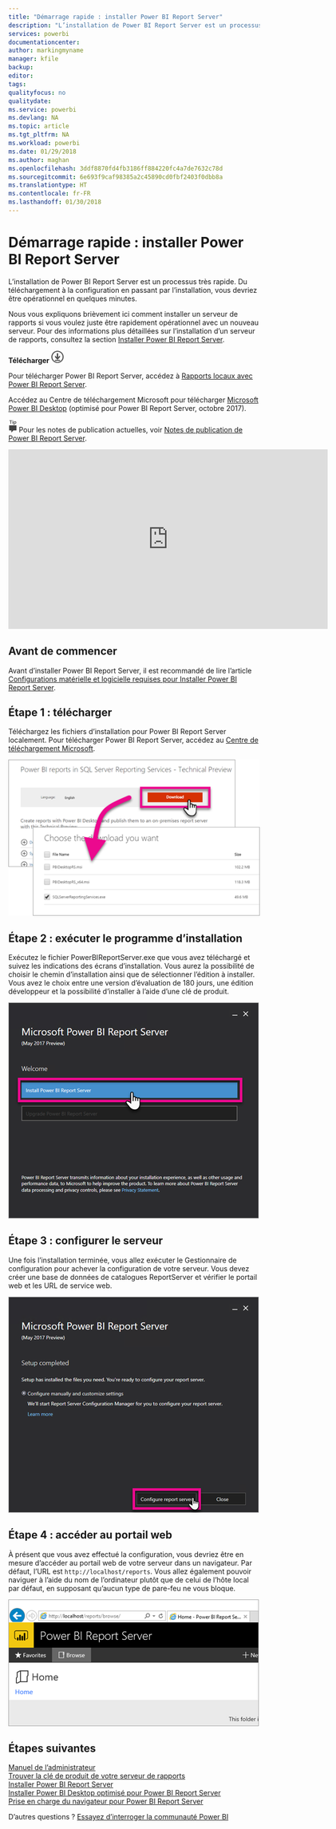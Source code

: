 ```yaml
---
title: "Démarrage rapide : installer Power BI Report Server"
description: "L’installation de Power BI Report Server est un processus très rapide. Du téléchargement à la configuration en passant par l’installation, vous devriez être opérationnel en quelques minutes."
services: powerbi
documentationcenter: 
author: markingmyname
manager: kfile
backup: 
editor: 
tags: 
qualityfocus: no
qualitydate: 
ms.service: powerbi
ms.devlang: NA
ms.topic: article
ms.tgt_pltfrm: NA
ms.workload: powerbi
ms.date: 01/29/2018
ms.author: maghan
ms.openlocfilehash: 3ddf8870fd4fb3186ff884220fc4a7de7632c78d
ms.sourcegitcommit: 6e693f9caf98385a2c45890cd0fbf2403f0dbb8a
ms.translationtype: HT
ms.contentlocale: fr-FR
ms.lasthandoff: 01/30/2018
---
```

# <a name="quickstart-install-power-bi-report-server"></a>Démarrage rapide : installer Power BI Report Server
L’installation de Power BI Report Server est un processus très rapide. Du téléchargement à la configuration en passant par l’installation, vous devriez être opérationnel en quelques minutes.

Nous vous expliquons brièvement ici comment installer un serveur de rapports si vous voulez juste être rapidement opérationnel avec un nouveau serveur. Pour des informations plus détaillées sur l’installation d’un serveur de rapports, consultez la section [Installer Power BI Report Server](install-report-server.md).

 **Télécharger** ![télécharger](media/quickstart-install-report-server/download.png "télécharger")

Pour télécharger Power BI Report Server, accédez à [Rapports locaux avec Power BI Report Server](https://powerbi.microsoft.com/report-server/). 

Accédez au Centre de téléchargement Microsoft pour télécharger [Microsoft Power BI Desktop](https://go.microsoft.com/fwlink/?linkid=861076) (optimisé pour Power BI Report Server, octobre 2017).

![conseil](media/quickstart-install-report-server/fyi-tip.png "conseil") Pour les notes de publication actuelles, voir [Notes de publication de Power BI Report Server](release-notes.md).

<iframe width="640" height="360" src="https://www.youtube.com/embed/zacaEb9A4F0?showinfo=0" frameborder="0" allowfullscreen></iframe>

## <a name="before-you-begin"></a>Avant de commencer
Avant d’installer Power BI Report Server, il est recommandé de lire l’article [Configurations matérielle et logicielle requises pour Installer Power BI Report Server](system-requirements.md).

## <a name="step-1-download"></a>Étape 1 : télécharger
Téléchargez les fichiers d’installation pour Power BI Report Server localement. Pour télécharger Power BI Report Server, accédez au [Centre de téléchargement Microsoft](https://go.microsoft.com/fwlink/?linkid=839351).

![Télécharger Power BI Report Server](media/quickstart-install-report-server/download-pbireportserver.png)

## <a name="step-2-run-installer"></a>Étape 2 : exécuter le programme d’installation
Exécutez le fichier PowerBIReportServer.exe que vous avez téléchargé et suivez les indications des écrans d’installation. Vous aurez la possibilité de choisir le chemin d’installation ainsi que de sélectionner l’édition à installer. Vous avez le choix entre une version d’évaluation de 180 jours, une édition développeur et la possibilité d’installer à l’aide d’une clé de produit.

![Installer Power BI Report Server](media/quickstart-install-report-server/pbireportserver-install.png)

## <a name="step-3-configure-the-server"></a>Étape 3 : configurer le serveur
Une fois l’installation terminée, vous allez exécuter le Gestionnaire de configuration pour achever la configuration de votre serveur. Vous devez créer une base de données de catalogues ReportServer et vérifier le portail web et les URL de service web.

![Configurer Power BI Report Server](media/quickstart-install-report-server/pbireportserver-configure.png)

## <a name="step-4-browse-to-web-portal"></a>Étape 4 : accéder au portail web
À présent que vous avez effectué la configuration, vous devriez être en mesure d’accéder au portail web de votre serveur dans un navigateur. Par défaut, l’URL est `http://localhost/reports`. Vous allez également pouvoir naviguer à l’aide du nom de l’ordinateur plutôt que de celui de l’hôte local par défaut, en supposant qu’aucun type de pare-feu ne vous bloque.

![Portail web de Power BI Report Server web](media/quickstart-install-report-server/web-portal.png)

## <a name="next-steps"></a>Étapes suivantes
[Manuel de l’administrateur](admin-handbook-overview.md)  
[Trouver la clé de produit de votre serveur de rapports](find-product-key.md)  
[Installer Power BI Report Server](install-report-server.md)  
[Installer Power BI Desktop optimisé pour Power BI Report Server](install-powerbi-desktop.md)  
[Prise en charge du navigateur pour Power BI Report Server](browser-support.md)

D’autres questions ? [Essayez d’interroger la communauté Power BI](https://community.powerbi.com/)

